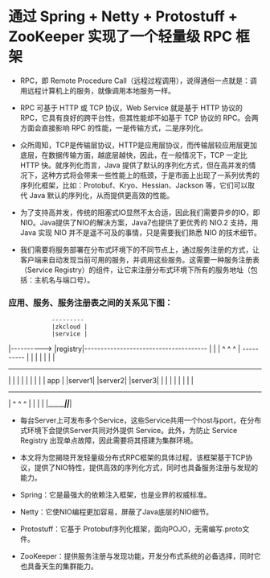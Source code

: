 # 通过 Spring + Netty + Protostuff + ZooKeeper 实现了一个轻量级 RPC 框架

* RPC，即 Remote Procedure Call（远程过程调用），说得通俗一点就是：调用远程计算机上的服务，就像调用本地服务一样。

* RPC 可基于 HTTP 或 TCP 协议，Web Service 就是基于 HTTP 协议的 RPC，它具有良好的跨平台性，但其性能却不如基于 TCP 协议的 RPC。会两方面会直接影响 RPC 的性能，一是传输方式，二是序列化。

* 众所周知，TCP是传输层协议，HTTP是应用层协议，而传输层较应用层更加底层，在数据传输方面，越底层越快，因此，在一般情况下，TCP 一定比 HTTP 快。就序列化而言，Java 提供了默认的序列化方式，但在高并发的情况下，这种方式将会带来一些性能上的瓶颈，于是市面上出现了一系列优秀的序列化框架，比如：Protobuf、Kryo、Hessian、Jackson 等，它们可以取代 Java 默认的序列化，从而提供更高效的性能。

* 为了支持高并发，传统的阻塞式IO显然不太合适，因此我们需要异步的IO，即NIO。Java提供了NIO的解决方案，Java7也提供了更优秀的 NIO.2 支持，用 Java 实现 NIO 并不是遥不可及的事情，只是需要我们熟悉 NIO 的技术细节。

* 我们需要将服务部署在分布式环境下的不同节点上，通过服务注册的方式，让客户端来自动发现当前可用的服务，并调用这些服务。这需要一种服务注册表（Service Registry）的组件，让它来注册分布式环境下所有的服务地址（包括：主机名与端口号）。

### 应用、服务、服务注册表之间的关系见下图：

                ---------
                |zkcloud |
                |service |
   |----------> |registry|--------------------------------------
   |            |        |         ^           ^               ^
   |            ----------         |           |               |
   |                               |           |               |
-------                        --------     ---------     --------
|     |                        |       |    |       |     |       |
| app |                        |server1|    |server2|     |server3|
|     |                        |       |    |       |     |       |
------                         ---------    ---------     ---------
   |                               ^             ^             ^
   |                               |             |             |
   |_______________________________|_____________|_____________|

* 每台Server上可发布多个Service，这些Service共用一个host与port，在分布式环境下会提供Server共同对外提供 Service。此外，为防止 Service Registry 出现单点故障，因此需要将其搭建为集群环境。

* 本文将为您揭晓开发轻量级分布式RPC框架的具体过程，该框架基于TCP协议，提供了NIO特性，提供高效的序列化方式，同时也具备服务注册与发现的能力。
* Spring：它是最强大的依赖注入框架，也是业界的权威标准。
* Netty：它使NIO编程更加容易，屏蔽了Java底层的NIO细节。
* Protostuff：它基于 Protobuf序列化框架，面向POJO，无需编写.proto文件。
* ZooKeeper：提供服务注册与发现功能，开发分布式系统的必备选择，同时它也具备天生的集群能力。
